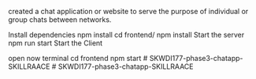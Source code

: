 created a chat application or website to serve the purpose of
individual or group chats between networks.



Install dependencies
npm install
cd frontend/
npm install
Start the server
npm run start
Start the Client

open now terminal
cd frontend
npm start
#   S K W D I 1 7 7 - p h a s e 3 - c h a t a p p - S K I L L R A A C E 
 
 #   S K W D I 1 7 7 - p h a s e 3 - c h a t a p p - S K I L L R A A C E 
 
 
